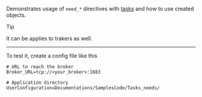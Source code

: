 Demonstrates usage of `need_*` directives with [tasks](../../Task(lua).md) and how to use created objects.

> [!TIP] 
> It can be applies to trakers as well.

---

To test it, create a config file like this

	# URL to reach the broker
	Broker_URL=tcp://<your_broker>:1883

	# Application directory
	UserConfiguration=Documentations/SamplesCode/Tasks_needs/


